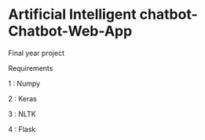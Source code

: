 # Artificial Intelligent chatbot-Chatbot-Web-App
Final year project

Requirements

1 : Numpy

2 : Keras

3 : NLTK

4 : Flask
